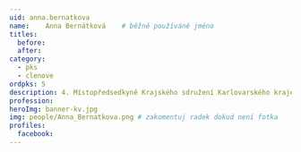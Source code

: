 ```yaml
---
uid: anna.bernatkova
name:    Anna Bernátková 	# běžně používáné jméno
titles:
  before: 
  after:
category:
  - pks
  - clenove
ordpks: 5
description: 4. Místopředsedkyně Krajského sdružení Karlovarského kraje
profession:
heroImg: banner-kv.jpg
img: people/Anna_Bernatkova.png # zakomentuj radek dokud není fotka
profiles:
  facebook:
---
```

